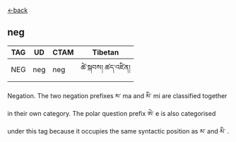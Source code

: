 [<-back](en/pos/postag_features/postag_features.md)


## neg</br>

|   TAG    | UD | CTAM | Tibetan |
| -------- | ------- | ---- | ---- |
| NEG | neg  | neg | ཚེ་སྐབས། ཚད་འཛིན།


Negation. The two negation prefixes མ་ ma and མི་ mi are classified together in their own
category. The polar question prefix ཨེ་ e is also categorised under this tag because it
occupies the same syntactic position as མ་ and མི་ .
